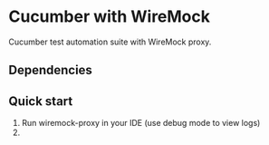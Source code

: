 # Cucumber with WireMock
Cucumber test automation suite with WireMock proxy.

## Dependencies

## Quick start
1. Run wiremock-proxy in your IDE (use debug mode to view logs)
2. 